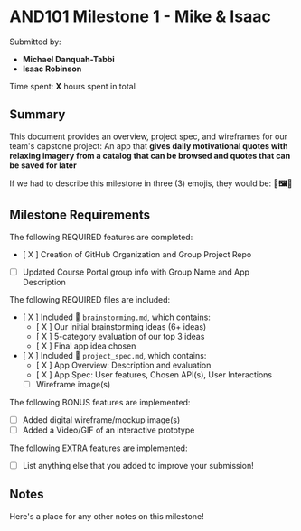 <!-- (This is a comment) INSTRUCTIONS: Go through this page and fill out any **bolded** entries with their correct values.-->

# AND101 Milestone 1 - **Mike & Isaac**

Submitted by:
- **Michael Danquah-Tabbi**
- **Isaac Robinson**

Time spent: **X** hours spent in total

## Summary

This document provides an overview, project spec, and wireframes for our team's capstone project: An app that **gives daily motivational quotes with relaxing imagery from a catalog that can be browsed and quotes that can be saved for later**

If we had to describe this milestone in three (3) emojis, they would be: **📖🖼🤗**

## Milestone Requirements

<!-- Please be sure to change the [ ] to [x] for any features you completed.  If a feature is not checked [x], you might miss the points for that item! -->

The following REQUIRED features are completed:

- [ X ] Creation of GitHub Organization and Group Project Repo
- [ ] Updated Course Portal group info with Group Name and App Description

The following REQUIRED files are included:

- [ X ] Included 📄 `brainstorming.md`, which contains:
  - [ X ] Our initial brainstorming ideas (6+ ideas)
  - [ X ] 5-category evaluation of our top 3 ideas
  - [ X ] Final app idea chosen
- [ X ] Included 📄 `project_spec.md`, which contains:
  - [ X ] App Overview: Description and evaluation
  - [ X ] App Spec: User features, Chosen API(s), User Interactions
  - [ ] Wireframe image(s)

The following BONUS features are implemented:

- [ ] Added digital wireframe/mockup image(s)
- [ ] Added a Video/GIF of an interactive prototype

The following EXTRA features are implemented:

- [ ] List anything else that you added to improve your submission!

## Notes

Here's a place for any other notes on this milestone!
